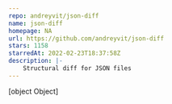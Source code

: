```yaml
---
repo: andreyvit/json-diff
name: json-diff
homepage: NA
url: https://github.com/andreyvit/json-diff
stars: 1158
starredAt: 2022-02-23T18:37:58Z
description: |-
    Structural diff for JSON files
---
```


[object Object]
